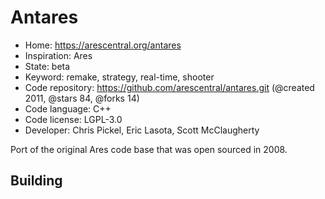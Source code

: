 # Antares

- Home: https://arescentral.org/antares
- Inspiration: Ares
- State: beta
- Keyword: remake, strategy, real-time, shooter
- Code repository: https://github.com/arescentral/antares.git (@created 2011, @stars 84, @forks 14)
- Code language: C++
- Code license: LGPL-3.0
- Developer: Chris Pickel, Eric Lasota, Scott McClaugherty

Port of the original Ares code base that was open sourced in 2008.

## Building

